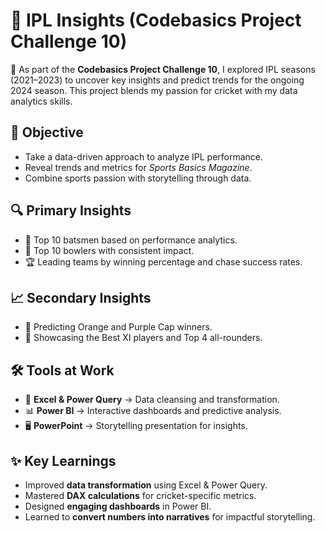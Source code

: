 # 🏏 IPL Insights (Codebasics Project Challenge 10)

🚀 As part of the **Codebasics Project Challenge 10**, I explored IPL seasons (2021–2023) to uncover key insights and predict trends for the ongoing 2024 season. This project blends my passion for cricket with my data analytics skills.  

## 🎯 Objective
- Take a data-driven approach to analyze IPL performance.
- Reveal trends and metrics for *Sports Basics Magazine*.
- Combine sports passion with storytelling through data.

## 🔍 Primary Insights
- 🏏 Top 10 batsmen based on performance analytics.  
- 🎯 Top 10 bowlers with consistent impact.  
- 🏆 Leading teams by winning percentage and chase success rates.  

## 📈 Secondary Insights
- 🔮 Predicting Orange and Purple Cap winners.   
- 🌟 Showcasing the Best XI players and Top 4 all-rounders.  

## 🛠 Tools at Work
- 🔆 **Excel & Power Query** → Data cleansing and transformation.  
- 📊 **Power BI** → Interactive dashboards and predictive analysis.  
- 🖥 **PowerPoint** → Storytelling presentation for insights.  

## ✨ Key Learnings
- Improved **data transformation** using Excel & Power Query.  
- Mastered **DAX calculations** for cricket-specific metrics.  
- Designed **engaging dashboards** in Power BI.  
- Learned to **convert numbers into narratives** for impactful storytelling.  
